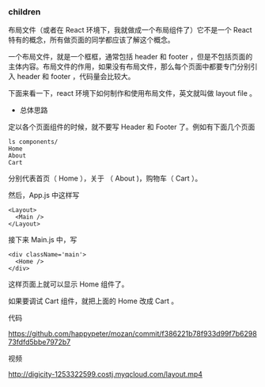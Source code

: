 ### children

布局文件（或者在 React 环境下，我就做成一个布局组件了）它不是一个 React 特有的概念，所有做页面的同学都应该了解这个概念。

一个布局文件，就是一个框框，通常包括 header 和 footer ，但是不包括页面的主体内容。布局文件的作用，如果没有布局文件，那么每个页面中都要专门分别引入 header 和 footer ，代码量会比较大。

下面来看一下，react 环境下如何制作和使用布局文件，英文就叫做 layout file 。

* 总体思路

定以各个页面组件的时候，就不要写 Header 和 Footer 了。例如有下面几个页面
```
ls components/
Home
About
Cart
```
分别代表首页（ Home ），关于 （ About )，购物车（ Cart ）。

然后，App.js 中这样写
```
<Layout>
  <Main />
</Layout>
```
接下来 Main.js 中，写
```
<div className='main'>
  <Home />
</div>
```
这样页面上就可以显示 Home 组件了。

如果要调试 Cart 组件，就把上面的 Home 改成 Cart 。

代码

https://github.com/happypeter/mozan/commit/f386221b78f933d99f7b629873fdfd5bbe7972b7

视频

http://digicity-1253322599.costj.myqcloud.com/layout.mp4

